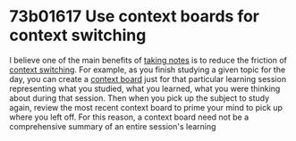 # 73b01617 Use context boards for context switching

I believe one of the main benefits of [taking notes](1ec8f6a4_notetaking.md) is to reduce the friction of [context switching](bdeba9ab_contextswitching.md).
For example, as you finish studying a given topic for the day, you can create a 
[context board](8bae751e_context_board.md) just for that particular learning session representing what you studied, what you learned, what you were thinking about during that session. Then when you pick up the subject to study again, review the most recent context board to prime your mind to pick up where you left off. For this reason, a context board need not be a comprehensive summary of an entire session's learning
